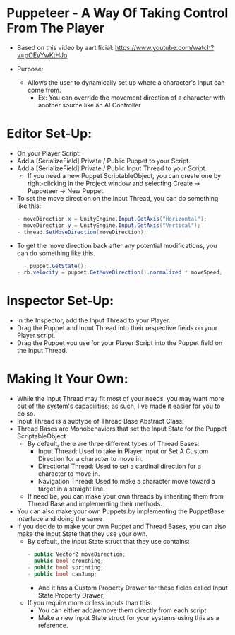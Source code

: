 # Puppeteer - A Way Of Taking Control From The Player

- Based on this video by aartificial: https://www.youtube.com/watch?v=pOEyYwKtHJo

- Purpose:
  - Allows the user to dynamically set up where a character's input can come from.
    - Ex: You can override the movement direction of a character with another source like an AI Controller
   
# Editor Set-Up:
- On your Player Script:
- Add a [SerializeField] Private / Public Puppet to your Script.
- Add a [SerializeField] Private / Public Input Thread to your Script.
	- If you need a new Puppet ScriptableObject, you can create one by right-clicking in the Project window and selecting Create -> Puppeteer -> New Puppet.
- To set the move direction on the Input Thread, you can do something like this:
	```csharp
	- moveDirection.x = UnityEngine.Input.GetAxis("Horizontal");
  - moveDirection.y = UnityEngine.Input.GetAxis("Vertical");
  - thread.SetMoveDirection(moveDirection);
	```
- To get the move direction back after any potential modifications, you can do something like this.
  ```csharp
	- puppet.GetState();
  - rb.velocity = puppet.GetMoveDirection().normalized * moveSpeed;
	```
  
# Inspector Set-Up:
- In the Inspector, add the Input Thread to your Player.
- Drag the Puppet and Input Thread into their respective fields on your Player script.
- Drag the Puppet you use for your Player Script into the Puppet field on the Input Thread.

# Making It Your Own:
- While the Input Thread may fit most of your needs, you may want more out of the system's capabilities; as such, I've made it easier for you to do so.
- Input Thread is a subtype of Thread Base Abstract Class.
- Thread Bases are Monobehaviors that set the Input State for the Puppet ScriptableObject
  - By default, there are three different types of Thread Bases:
    - Input Thread: Used to take in Player Input or Set A Custom Direction for a character to move in.
    - Directional Thread: Used to set a cardinal direction for a character to move in.
    - Navigation Thread: Used to make a character move toward a target in a straight line.
  - If need be, you can make your own threads by inheriting them from Thread Base and implementing their methods.
- You can also make your own Puppets by implementing the PuppetBase interface and doing the same
- If you decide to make your own Puppet and Thread Bases, you can also make the Input State that they use your own.
  - By default, the Input State struct that they use contains:
    ```csharp
  	- public Vector2 moveDirection;
  	- public bool crouching;
  	- public bool sprinting;
  	- public bool canJump;
  	```
    - And it has a Custom Property Drawer for these fields called Input State Property Drawer;
  - If you require more or less inputs than this:
    - You can either add/remove them directly from each script.
    - Make a new Input State struct for your systems using this as a reference. 
  
